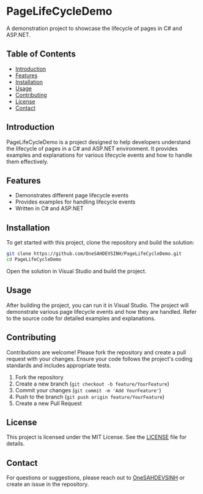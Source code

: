 # PageLifeCycleDemo

A demonstration project to showcase the lifecycle of pages in C# and ASP.NET.

## Table of Contents

- [Introduction](#introduction)
- [Features](#features)
- [Installation](#installation)
- [Usage](#usage)
- [Contributing](#contributing)
- [License](#license)
- [Contact](#contact)

## Introduction

PageLifeCycleDemo is a project designed to help developers understand the lifecycle of pages in a C# and ASP.NET environment. It provides examples and explanations for various lifecycle events and how to handle them effectively.

## Features

- Demonstrates different page lifecycle events
- Provides examples for handling lifecycle events
- Written in C# and ASP.NET

## Installation

To get started with this project, clone the repository and build the solution:

```sh
git clone https://github.com/OneSAHDEVSINH/PageLifeCycleDemo.git
cd PageLifeCycleDemo
```

Open the solution in Visual Studio and build the project.

## Usage

After building the project, you can run it in Visual Studio. The project will demonstrate various page lifecycle events and how they are handled. Refer to the source code for detailed examples and explanations.

## Contributing

Contributions are welcome! Please fork the repository and create a pull request with your changes. Ensure your code follows the project's coding standards and includes appropriate tests.

1. Fork the repository
2. Create a new branch (`git checkout -b feature/YourFeature`)
3. Commit your changes (`git commit -m 'Add YourFeature'`)
4. Push to the branch (`git push origin feature/YourFeature`)
5. Create a new Pull Request

## License

This project is licensed under the MIT License. See the [LICENSE](LICENSE) file for details.

## Contact

For questions or suggestions, please reach out to [OneSAHDEVSINH](https://github.com/OneSAHDEVSINH) or create an issue in the repository.
